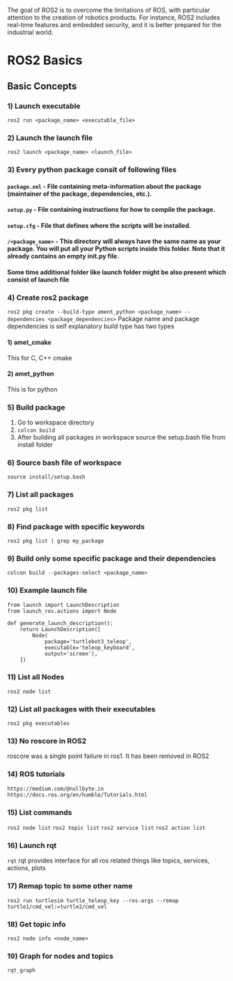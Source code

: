 The goal of ROS2 is to overcome the limitations of ROS, with particular attention to the creation of robotics products.
For instance, ROS2 includes real-time features and embedded security, and it is better prepared for the industrial world.

# ROS2 Basics #
## Basic Concepts ##
### 1) Launch executable ###
```ros2 run <package_name> <executable_file>```
### 2) Launch the launch file ###
```ros2 launch <package_name> <launch_file>```
### 3) Every python package consit of following files ###

#### ```package.xml``` - File containing meta-information about the package (maintainer of the package, dependencies, etc.). ####
#### ```setup.py``` - File containing instructions for how to compile the package. ####
#### ```setup.cfg``` - File that defines where the scripts will be installed. ####
#### ```/<package_name>``` - This directory will always have the same name as your package. You will put all your Python scripts inside this folder. Note that it already contains an empty __init__.py file. ####
#### Some time additional folder like launch folder might be also present which consist of launch file ####


### 4) Create ros2 package ###
```ros2 pkg create --build-type ament_python <package_name> --dependencies <package_dependencies>```
Package name and package dependencies is self explanatory
build type has two types
#### 1) amet_cmake ####
This for C, C++ cmake
#### 2) amet_python ###
This is for python

### 5) Build package ###
1) Go to workspace directory
2) ``` colcon build ```
3) After building all packages in workspace source the setup.bash file from install folder


### 6) Source bash file of workspace ###
```source install/setup.bash```

### 7) List all packages ###
```ros2 pkg list```
### 8) Find package with specific keywords ###
```ros2 pkg list | grep my_package```

### 9) Build only some specific package and their dependencies ###
```colcon build --packages-select <package_name>```

### 10) Example launch file ###
```
from launch import LaunchDescription
from launch_ros.actions import Node

def generate_launch_description():
    return LaunchDescription([
        Node(
            package='turtlebot3_teleop',
            executable='teleop_keyboard',
            output='screen'),
    ])
```
### 11) List all Nodes ###
``` ros2 node list ```

### 12)  List all packages with their executables ###
```ros2 pkg executables```

### 13) No roscore in ROS2 ###
roscore was a single point failure in ros1. It has been removed in ROS2

### 14) ROS tutorials ###
```https://medium.com/@nullbyte.in```
```https://docs.ros.org/en/humble/Tutorials.html```

### 15) List commands ###
```ros2 node list```
```ros2 topic list```
```ros2 service list```
```ros2 action list```

### 16) Launch rqt ###
```rqt```
rqt provides interface for all ros related things like topics, services, actions, plots

### 17) Remap topic to some other name ###
```ros2 run turtlesim turtle_teleop_key --ros-args --remap turtle1/cmd_vel:=turtle2/cmd_vel```

### 18) Get topic info ###
```ros2 node info <node_name>```

### 19) Graph for nodes and topics ###
```rqt_graph```
